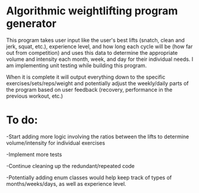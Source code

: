 # Algorithmic weightlifting program generator
This program takes user input like the user's best lifts (snatch, clean and jerk, squat, etc.), experience level, and
how long each cycle will be (how far out from competition) and uses this data to determine the appropriate volume and
intensity each month, week, and day for their individual needs. I am implementing unit testing while building this program.

When it is complete it will output everything down to the specific exercises/sets/reps/weight and potentially 
adjust the weekly/daily parts of the program based on user feedback (recovery, performance in the previous workout, 
etc.)

# To do:
-Start adding more logic involving the ratios between the lifts to determine volume/intensity for individual exercises

-Implement more tests

-Continue cleaning up the redundant/repeated code

-Potentially adding enum classes would help keep track of types of months/weeks/days, as well as experience level.